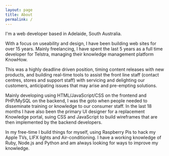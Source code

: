 ```yaml
---
layout: page
title: About
permalink: /
---
```


I'm a web developer based in Adelaide, South Australia.

With a focus on useability and design, I have been building web sites for over 15 years. 
Mainly freelancing, I have spent the last 5 years as a full time developer for Telstra, 
managing their knowledge management platform KnowHow.

This was a highly deadline driven position, timing content releases with new products, 
and building real-time tools to assist the front line staff (contact centres, stores and 
support staff) with servicing and delighting our customers, anticipating issues that may arise 
and pre-empting solutions.

Mainly developing using HTML/JavaScript/CSS on the frontend and PHP/MySQL on the backend, I was the 
goto when people needed to disseminate training or knowledge to our consumer staff. In the last 18 months 
I have also been the primary UI designer for a replacement Knowledge portal, suing CSS and JavaScript to 
build wireframes that are then implemented by the backend developers.

In my free-time I build things for myself, using Raspberry Pis to hack my Apple TVs, LIFX lights and 
Air-conditioning. I have a working knowledge of Ruby, Node.js and Python and am always looking for ways to 
improve my knowledge.

